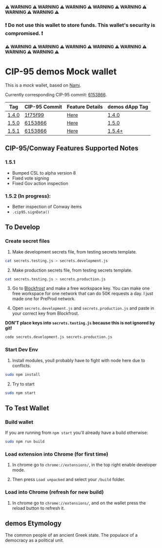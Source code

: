 #### ⚠ WARNING ⚠ WARNING ⚠ WARNING ⚠ WARNING ⚠ WARNING ⚠ WARNING ⚠ WARNING ⚠

### **❗ Do not use this wallet to store funds. This wallet's security is compromised. ❗**

#### ⚠ WARNING ⚠ WARNING ⚠ WARNING ⚠ WARNING ⚠ WARNING ⚠ WARNING ⚠ WARNING ⚠


# CIP-95 demos Mock wallet 

This is a *mock* wallet, based on [Nami](https://github.com/berry-pool/nami).

Currently corresponding CIP-95 commit: [6153866](https://github.com/cardano-foundation/CIPs/blob/6153866bbafe874e196431f736d6bf6691359988/CIP-0095/README.md).

| Tag  | CIP-95 Commit | Feature Details | demos dApp Tag |
| ---- | ------------- | --------------- | -------------- |
| [1.4.0](https://github.com/Ryun1/cip95-demos-wallet/releases/tag/1.4.0) | [1f75f99](https://github.com/cardano-foundation/CIPs/pull/509/commits/1f75f990c4e8fdf308c3ed209bac723a84822931) | [Here](./CHANGELOG.md#140) | [1.4.0](https://github.com/Ryun1/cip95-cardano-wallet-connector/releases/tag/1.4.0) |
| [1.5.0](https://github.com/Ryun1/cip95-demos-wallet/releases/tag/1.5.0) | [6153866](https://github.com/cardano-foundation/CIPs/blob/6153866bbafe874e196431f736d6bf6691359988/CIP-0095/README.md) | [Here](./CHANGELOG.md#150) | [1.5.0](https://github.com/Ryun1/cip95-cardano-wallet-connector/releases/tag/1.5.0) |
| [1.5.1](https://github.com/Ryun1/cip95-demos-wallet/releases/tag/1.5.1) | [6153866](https://github.com/cardano-foundation/CIPs/blob/6153866bbafe874e196431f736d6bf6691359988/CIP-0095/README.md) | [Here](./CHANGELOG.md#151) | [1.5.4+](https://github.com/Ryun1/cip95-cardano-wallet-connector/tags) |

## CIP-95/Conway Features Supported Notes

### 1.5.1
- Bumped CSL to alpha version 8
- Fixed vote signing
- Fixed Gov action inspection

### 1.5.2 (In progress):
- Better inspection of Conway items
- `.cip95.signData()`

## To Develop

### Create secret files

1. Make development secrets file, from testing secrets template.

```bash
cat secrets.testing.js > secrets.development.js
```

2. Make production secrets file, from testing secrets template.

```bash
cat secrets.testing.js > secrets.production.js
```

3. Go to [Blockfrost](https://blockfrost.io/auth/signin) and make a free workspace key. You can make one free workspace for one network that can do 50K requests a day. I just made one for PreProd network.

4. Open `secrets.development.js` and `secrets.production.js` and paste in your correct key from Blockfrost. 
   
**DON'T place keys into `secrets.testing.js` because this is not ignored by git!**

```bash
code secrets.development.js secrets.production.js
```

### Start Dev Env

1. Install modules, youll probably have to fight with node here due to conflicts.

```bash
sudo npm install
```

2. Try to start


```bash
sudo npm start
```

## To Test Wallet

### Build wallet

If you are running from `npm start` you'll already have a build otherwise:

```bash
sudo npm run build
```

### Load extension into Chrome (for first time)

1. In chrome go to `chrome://extensions/`, in the top right enable developer mode.

2. Then press `Load unpacked` and select your `/build` folder.

### Load into Chrome (refresh for new build)

1. In chrome go to `chrome://extensions/`, and on the wallet press the reload button to refresh it.

## demos Etymology

The common people of an ancient Greek state. The populace of a democracy as a political unit.